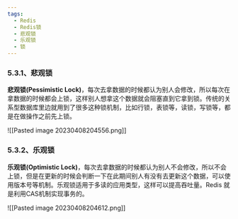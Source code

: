 ```yaml
---
tags:
  - Redis
  - Redis锁
  - 悲观锁
  - 乐观锁
  - 锁
---
```

### 5.3.1、悲观锁

**悲观锁(Pessimistic Lock)**，每次去拿数据的时候都认为别人会修改，所以每次在拿数据的时候都会上锁，这样别人想拿这个数据就会阻塞直到它拿到锁。传统的关系型数据库里边就用到了很多这种锁机制，比如行锁，表锁等，读锁，写锁等，都是在做操作之前先上锁。

![[Pasted image 20230408204556.png]]

### 5.3.2、乐观锁

**乐观锁(Optimistic Lock)**，每次去拿数据的时候都认为别人不会修改，所以不会上锁，但是在更新的时候会判断一下在此期间别人有没有去更新这个数据，可以使用版本号等机制。乐观锁适用于多读的应用类型，这样可以提高吞吐量。Redis 就是利用CAS机制实现事务的。

![[Pasted image 20230408204612.png]]
